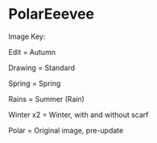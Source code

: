 # PolarEeevee
Image Key:

Edit = Autumn

Drawing = Standard

Spring = Spring

Rains = Summer (Rain)

Winter x2 = Winter, with and without scarf


Polar = Original image, pre-update
